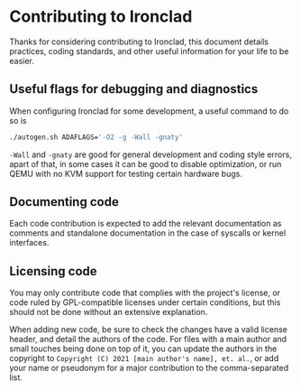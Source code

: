 # Contributing to Ironclad

Thanks for considering contributing to Ironclad, this document details
practices, coding standards, and other useful information for your life to be
easier.

## Useful flags for debugging and diagnostics

When configuring Ironclad for some development, a useful command to do so is

```bash
./autogen.sh ADAFLAGS='-O2 -g -Wall -gnaty'
```

`-Wall` and `-gnaty` are good for general development and coding style errors,
apart of that, in some cases it can be good to disable optimization, or run
QEMU with no KVM support for testing certain hardware bugs.

## Documenting code

Each code contribution is expected to add the relevant documentation as
comments and standalone documentation in the case of syscalls or kernel
interfaces.

## Licensing code

You may only contribute code that complies with the project's license, or code
ruled by GPL-compatible licenses under certain conditions, but this should not
be done without an extensive explanation.

When adding new code, be sure to check the changes have a valid license header,
and detail the authors of the code. For files with a main author and small
touches being done on top of it, you can update the authors in the copyright
to `Copyright (C) 2021 [main author's name], et. al.`, or add your name or
pseudonym for a major contribution to the comma-separated list.
